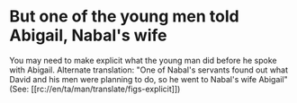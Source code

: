 # But one of the young men told Abigail, Nabal's wife

You may need to make explicit what the young man did before he spoke with Abigail. Alternate translation: "One of Nabal's servants found out what David and his men were planning to do, so he went to Nabal's wife Abigail" (See: [[rc://en/ta/man/translate/figs-explicit]])

